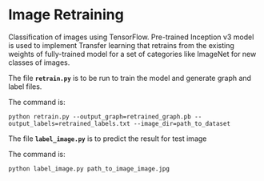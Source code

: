 # Image Retraining

Classification of images using TensorFlow. Pre-trained Inception v3 model is used to implement Transfer learning that retrains from the existing weights of fully-trained model for a set of categories like ImageNet for new classes of images.

The file **`retrain.py`** is to be run to train the model and generate graph and label files.

The command is:

`python retrain.py --output_graph=retrained_graph.pb --output_labels=retrained_labels.txt --image_dir=path_to_dataset`

The file **`label_image.py`** is to predict the result for test image

The command is:

`python label_image.py path_to_image_image.jpg`
